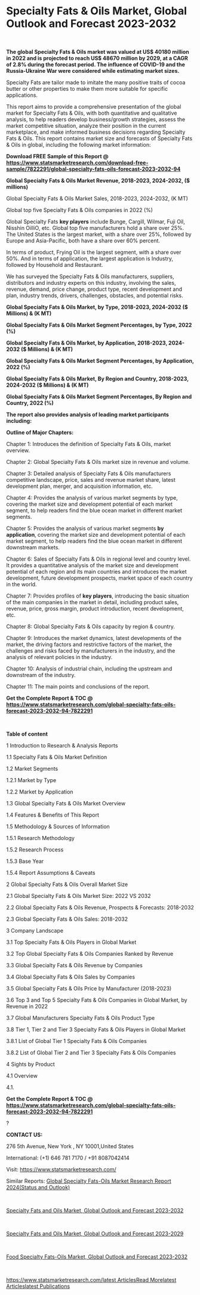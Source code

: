 <h1>Specialty Fats & Oils Market, Global Outlook and Forecast 2023-2032</h1><br/><p><strong>The global Specialty Fats & Oils market was valued at US$ 40180 million in 2022 and is projected to reach US$ 48670 million by 2029, at a <strong>CAGR</strong> of 2.8% during the forecast period. The influence of COVID-19 and the Russia-Ukraine War were considered while estimating market sizes.</strong></p>
 
 
 
 <p>Specialty Fats are tailor made to imitate the many positive traits of cocoa butter or other properties to make them more suitable for specific applications.</p>
 
 
 
 <p>This report aims to provide a comprehensive presentation of the global market for Specialty Fats & Oils, with both quantitative and qualitative analysis, to help readers develop business/growth strategies, assess the market competitive situation, analyze their position in the current marketplace, and make informed business decisions regarding Specialty Fats & Oils. This report contains market size and forecasts of Specialty Fats & Oils in global, including the following market information:</p>
 
 
 
 <p><strong>Download FREE Sample of this Report @ <a href="https://www.statsmarketresearch.com/download-free-sample/7822291/global-specialty-fats-oils-forecast-2023-2032-94">https://www.statsmarketresearch.com/download-free-sample/7822291/global-specialty-fats-oils-forecast-2023-2032-94</a></strong></p>
 
 
 
 <p><strong>Global Specialty Fats & Oils Market Revenue, 2018-2023, 2024-2032, ($ millions)</strong></p>
 
 
 
 <p>Global Specialty Fats & Oils Market Sales, 2018-2023, 2024-2032, (K MT)</p>
 
 
 
 <p>Global top five Specialty Fats & Oils companies in 2022 (%)</p>
 
 
 
 <p>Global Specialty Fats <strong>key players</strong> include Bunge, Cargill, Wilmar, Fuji Oil, Nisshin OilliO, etc. Global top five manufacturers hold a share over 25%. The United States is the largest market, with a share over 25%, followed by Europe and Asia-Pacific, both have a share over 60% percent.</p>
 
 
 
 <p>In terms of product, Frying Oil is the largest segment, with a share over 50%. And in terms of application, the largest application is Industry, followed by Household and Restaurant.</p>
 
 
 
 <p>We has surveyed the Specialty Fats & Oils manufacturers, suppliers, distributors and industry experts on this industry, involving the sales, revenue, demand, price change, product type, recent development and plan, industry trends, drivers, challenges, obstacles, and potential risks.</p>
 
 
 
 <p><strong>Global Specialty Fats & Oils Market, by Type, 2018-2023, 2024-2032 ($ Millions) & (K MT)</strong></p>
 
 
 
 <p><strong>Global Specialty Fats & Oils Market Segment Percentages, by Type, 2022 (%)</strong></p>
 
 
 
 <p><strong>Global Specialty Fats & Oils Market, <strong>by Application</strong>, 2018-2023, 2024-2032 ($ Millions) & (K MT)</strong></p>
 
 
 
 <p><strong>Global Specialty Fats & Oils Market Segment Percentages, <strong>by Application</strong>, 2022 (%)</strong></p>
 
 
 
 <p><strong>Global Specialty Fats & Oils Market, By Region and Country, 2018-2023, 2024-2032 ($ Millions) & (K MT)</strong></p>
 
 
 
 <p><strong>Global Specialty Fats & Oils Market Segment Percentages, By Region and Country, 2022 (%)</strong></p>
 
 
 
 <p><strong>The report also provides analysis of leading market participants including:</strong></p>
 
 
 
 <p><strong>Outline of Major Chapters:</strong></p>
 
 
 
 <p>Chapter 1: Introduces the definition of Specialty Fats & Oils, market overview.</p>
 
 
 
 <p>Chapter 2: Global Specialty Fats & Oils market size in revenue and volume.</p>
 
 
 
 <p>Chapter 3: Detailed analysis of Specialty Fats & Oils manufacturers competitive landscape, price, sales and revenue market share, latest development plan, merger, and acquisition information, etc.</p>
 
 
 
 <p>Chapter 4: Provides the analysis of various market segments by type, covering the market size and development potential of each market segment, to help readers find the blue ocean market in different market segments.</p>
 
 
 
 <p>Chapter 5: Provides the analysis of various market segments <strong>by application</strong>, covering the market size and development potential of each market segment, to help readers find the blue ocean market in different downstream markets.</p>
 
 
 
 <p>Chapter 6: Sales of Specialty Fats & Oils in regional level and country level. It provides a quantitative analysis of the market size and development potential of each region and its main countries and introduces the market development, future development prospects, market space of each country in the world.</p>
 
 
 
 <p>Chapter 7: Provides profiles of <strong>key players</strong>, introducing the basic situation of the main companies in the market in detail, including product sales, revenue, price, gross margin, product introduction, recent development, etc.</p>
 
 
 
 <p>Chapter 8: Global Specialty Fats & Oils capacity by region & country.</p>
 
 
 
 <p>Chapter 9: Introduces the market dynamics, latest developments of the market, the driving factors and restrictive factors of the market, the challenges and risks faced by manufacturers in the industry, and the analysis of relevant policies in the industry.</p>
 
 
 
 <p>Chapter 10: Analysis of industrial chain, including the upstream and downstream of the industry.</p>
 
 
 
 <p>Chapter 11: The main points and conclusions of the report.</p>
 
 
 
 <div><b>Get the Complete Report & TOC @ <a href="https://www.statsmarketresearch.com/global-specialty-fats-oils-forecast-2023-2032-94-7822291">https://www.statsmarketresearch.com/global-specialty-fats-oils-forecast-2023-2032-94-7822291</a></b></div>
 
 
 
 <p><br />
 
 <b>Table of content</b></p>
 
 
 
 <p>1 Introduction to Research & Analysis Reports<br />
 
 1.1 Specialty Fats & Oils Market Definition<br />
 
 1.2 Market Segments<br />
 
 1.2.1 Market by Type<br />
 
 1.2.2 Market by Application<br />
 
 1.3 Global Specialty Fats & Oils Market Overview<br />
 
 1.4 Features & Benefits of This Report<br />
 
 1.5 Methodology & Sources of Information<br />
 
 1.5.1 Research Methodology<br />
 
 1.5.2 Research Process<br />
 
 1.5.3 Base Year<br />
 
 1.5.4 Report Assumptions & Caveats<br />
 
 2 Global Specialty Fats & Oils Overall Market Size<br />
 
 2.1 Global Specialty Fats & Oils Market Size: 2022 VS 2032<br />
 
 2.2 Global Specialty Fats & Oils Revenue, Prospects & Forecasts: 2018-2032<br />
 
 2.3 Global Specialty Fats & Oils Sales: 2018-2032<br />
 
 3 Company Landscape<br />
 
 3.1 Top Specialty Fats & Oils Players in Global Market<br />
 
 3.2 Top Global Specialty Fats & Oils Companies Ranked by Revenue<br />
 
 3.3 Global Specialty Fats & Oils Revenue by Companies<br />
 
 3.4 Global Specialty Fats & Oils Sales by Companies<br />
 
 3.5 Global Specialty Fats & Oils Price by Manufacturer (2018-2023)<br />
 
 3.6 Top 3 and Top 5 Specialty Fats & Oils Companies in Global Market, by Revenue in 2022<br />
 
 3.7 Global Manufacturers Specialty Fats & Oils Product Type<br />
 
 3.8 Tier 1, Tier 2 and Tier 3 Specialty Fats & Oils Players in Global Market<br />
 
 3.8.1 List of Global Tier 1 Specialty Fats & Oils Companies<br />
 
 3.8.2 List of Global Tier 2 and Tier 3 Specialty Fats & Oils Companies<br />
 
 4 Sights by Product<br />
 
 4.1 Overview<br />
 
 4.1.</p>
 
 
 
 <div><b>Get the Complete Report & TOC @ <a href="https://www.statsmarketresearch.com/global-specialty-fats-oils-forecast-2023-2032-94-7822291">https://www.statsmarketresearch.com/global-specialty-fats-oils-forecast-2023-2032-94-7822291</a></b></div>
 
 
 
 <p>? </p>
 
 
 
 <p><b>CONTACT US:</b><br />
 
 276 5th Avenue, New York , NY 10001,United States<br />
 
 International: (+1) 646 781 7170 / +91 8087042414<br />
 
 Visit: <a href="https://www.statsmarketresearch.com/">https://www.statsmarketresearch.com/</a><br />
 
 Similar Reports: <a href="https://www.statsmarketresearch.com/global-specialty-fats-oils-forecast-2023-2032-94-7822291">Global Specialty Fats-Oils Market Research Report 2024(Status and Outlook)</a><br />
 
 <br />
 
 <a href="https://www.statsmarketresearch.com/global-specialty-fats-oils-forecast-2023-2032-94-7822291">Specialty Fats and Oils Market, Global Outlook and Forecast 2023-2032</a><br />
 
 <br />
 
 <a href="https://www.statsmarketresearch.com/global-specialty-fats-oils-forecast-2023-2032-94-7822291">Specialty Fats and Oils Market, Global Outlook and Forecast 2023-2029</a><br />
 
 <br />
 
 <a href="https://www.statsmarketresearch.com/global-specialty-fats-oils-forecast-2023-2032-94-7822291">Food Specialty Fats-Oils Market, Global Outlook and Forecast 2023-2032</a><br />
 
 <br />
 
 <a href="https://gyeongbokgung.com">https://www.statsmarketresearch.com/</a><a href="https://hallyeomaritime.com">latest Articles</a><a href="https://jingwansa.com">Read More</a><a href="https://nguoiviet.jp/">latest Articles</a><a href="https://www.intelmarketresearch.com/">latest Publications</a></p>